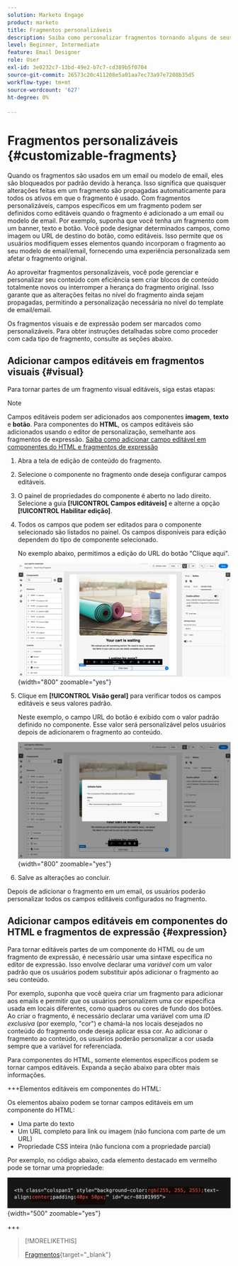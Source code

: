 ```yaml
---
solution: Marketo Engage
product: marketo
title: Fragmentos personalizáveis
description: Saiba como personalizar fragmentos tornando alguns de seus campos editáveis.
level: Beginner, Intermediate
feature: Email Designer
role: User
exl-id: 3e0232c7-13bd-49e2-b7c7-cd389b5f0704
source-git-commit: 26573c20c411208e5a01aa7ec73a97e7208b35d5
workflow-type: tm+mt
source-wordcount: '627'
ht-degree: 0%

---
```


# Fragmentos personalizáveis {#customizable-fragments}

Quando os fragmentos são usados em um email ou modelo de email, eles são bloqueados por padrão devido à herança. Isso significa que quaisquer alterações feitas em um fragmento são propagadas automaticamente para todos os ativos em que o fragmento é usado. Com fragmentos personalizáveis, campos específicos em um fragmento podem ser definidos como editáveis quando o fragmento é adicionado a um email ou modelo de email. Por exemplo, suponha que você tenha um fragmento com um banner, texto e botão. Você pode designar determinados campos, como imagem ou URL de destino do botão, como editáveis. Isso permite que os usuários modifiquem esses elementos quando incorporam o fragmento ao seu modelo de email/email, fornecendo uma experiência personalizada sem afetar o fragmento original.

Ao aproveitar fragmentos personalizáveis, você pode gerenciar e personalizar seu conteúdo com eficiência sem criar blocos de conteúdo totalmente novos ou interromper a herança do fragmento original. Isso garante que as alterações feitas no nível do fragmento ainda sejam propagadas, permitindo a personalização necessária no nível do template de email/email.

Os fragmentos visuais e de expressão podem ser marcados como personalizáveis. Para obter instruções detalhadas sobre como proceder com cada tipo de fragmento, consulte as seções abaixo.

## Adicionar campos editáveis em fragmentos visuais {#visual}

Para tornar partes de um fragmento visual editáveis, siga estas etapas:

>[!NOTE]
>
>Campos editáveis podem ser adicionados aos componentes **imagem**, **texto** e **botão**. Para componentes do **HTML**, os campos editáveis são adicionados usando o editor de personalização, semelhante aos fragmentos de expressão. [Saiba como adicionar campo editável em componentes do HTML e fragmentos de expressão](#expression)

1. Abra a tela de edição de conteúdo do fragmento.

1. Selecione o componente no fragmento onde deseja configurar campos editáveis.

1. O painel de propriedades do componente é aberto no lado direito. Selecione a guia **[!UICONTROL Campos editáveis]** e alterne a opção **[!UICONTROL Habilitar edição]**.

1. Todos os campos que podem ser editados para o componente selecionado são listados no painel. Os campos disponíveis para edição dependem do tipo de componente selecionado.

   No exemplo abaixo, permitimos a edição do URL do botão &quot;Clique aqui&quot;.

   ![](assets/fragment-param-enable.png){width="800" zoomable="yes"}

1. Clique em **[!UICONTROL Visão geral]** para verificar todos os campos editáveis e seus valores padrão.

   Neste exemplo, o campo URL do botão é exibido com o valor padrão definido no componente. Esse valor será personalizável pelos usuários depois de adicionarem o fragmento ao conteúdo.

   ![](assets/fragment-param-preview.png){width="800" zoomable="yes"}

1. Salve as alterações ao concluir.

Depois de adicionar o fragmento em um email, os usuários poderão personalizar todos os campos editáveis configurados no fragmento.

## Adicionar campos editáveis em componentes do HTML e fragmentos de expressão {#expression}

Para tornar editáveis partes de um componente do HTML ou de um fragmento de expressão, é necessário usar uma sintaxe específica no editor de expressão. Isso envolve declarar uma _variável_ com um valor padrão que os usuários podem substituir após adicionar o fragmento ao seu conteúdo.

Por exemplo, suponha que você queira criar um fragmento para adicionar aos emails e permitir que os usuários personalizem uma cor específica usada em locais diferentes, como quadros ou cores de fundo dos botões. Ao criar o fragmento, é necessário declarar uma variável com uma _ID exclusiva_ (por exemplo, &quot;cor&quot;) e chamá-la nos locais desejados no conteúdo do fragmento onde deseja aplicar essa cor. Ao adicionar o fragmento ao conteúdo, os usuários poderão personalizar a cor usada sempre que a variável for referenciada.

Para componentes do HTML, somente elementos específicos podem se tornar campos editáveis. Expanda a seção abaixo para obter mais informações.

+++Elementos editáveis em componentes do HTML:

Os elementos abaixo podem se tornar campos editáveis em um componente do HTML:

* Uma parte do texto
* Um URL completo para link ou imagem (não funciona com parte de um URL)
* Propriedade CSS inteira (não funciona com a propriedade parcial)

Por exemplo, no código abaixo, cada elemento destacado em vermelho pode se tornar uma propriedade:

![](assets/fragment-html.png){width="500" zoomable="yes"}

+++

>[!MORELIKETHIS]
>
>[Fragmentos](/help/marketo/product-docs/email-marketing/email-designer/fragments.md){target="_blank"}
